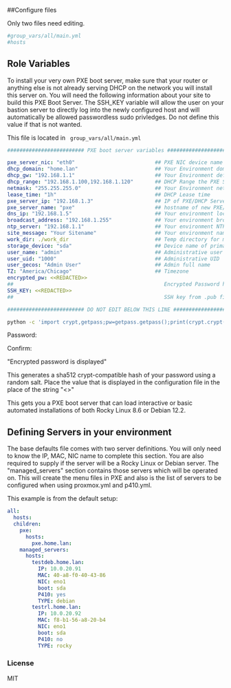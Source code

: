 ##Configure files

Only two files need editing.

```bash
#group_vars/all/main.yml
#hosts
```
## Role Variables

To install your very own PXE boot server, make sure that your router or anything else is not already serving DHCP on the network you will install this server on.  You will need the following information about your site to build this PXE Boot Server. The SSH_KEY variable will allow the user on your bastion server to directly log into the newly configured host and will automatically be allowed passwordless sudo privledges. Do not define this value if that is not wanted.

This file is located in 
``` group_vars/all/main.yml```

```yaml
######################### PXE boot server variables #########################

pxe_server_nic: "eth0"                          ## PXE NIC device name
dhcp_domain: "home.lan"                         ## Your Environment domain name
dhcp_gw: "192.168.1.1"                          ## Your Environment default gateway
dhcp_range: "192.168.1.100,192.168.1.120"       ## DHCP Range the PXE Server will manage
netmask: "255.255.255.0"                        ## Your Environment netmask
lease_time: "1h"                                ## DHCP Lease time
pxe_server_ip: "192.168.1.3"                    ## IP of PXE/DHCP Server to install to
pxe_server_name: "pxe"                          ## hostname of new PXE/DHCP server
dns_ip: "192.168.1.5"                           ## Your environment local DNS server
broadcast_address: "192.168.1.255"              ## Your environment broadcast address
ntp_server: "192.168.1.1"                       ## Your environment NTP server
site_message: "Your Sitename"                   ## Your environment name display on PXE boot menu
work_dir: ./work_dir                            ## Temp directory for moving bootstrap files
storage_device: "sda"                           ## Device name of primary boot on PXE server
user_name: "admin"                              ## Administrative user name
user_uid: "1000"                                ## Administrative UID
user_gecos: "Admin User"                        ## Admin full name
TZ: "America/Chicago"                           ## Timezone
encrypted_pw: <<REDACTED>>
##                                                 Encrypted Password hash. Follow README instructions to generate
SSH_KEY: <<REDACTED>>
##                                                 SSH key from .pub file in admin user home directory

######################### DO NOT EDIT BELOW THIS LINE #########################

```
```bash
python -c 'import crypt,getpass;pw=getpass.getpass();print(crypt.crypt(pw) if (pw==getpass.getpass("Confirm: ")) else exit())'
```
Password:

Confirm:

"Encrypted password is displayed"

This generates a sha512 crypt-compatible hash of your password using a random salt.
Place the value that is displayed in the configuration file in the place of the string "<<Redacted>>"

This gets you a PXE boot server that can load interactive or basic automated installations of both Rocky Linux 8.6 or Debian 12.2. 

## Defining Servers in your environment

The base defaults file comes with two server definitions. You will only need to know the IP, MAC, NIC name to complete this section. You are also required to supply if the server will be a Rocky Linux or Debian server.  The "managed_servers" section contains those servers which will be operated on. This will create the menu files in PXE and also is the list of servers to be configured when using proxmox.yml and p410.yml.

This example is from the default setup:

```yaml
all:
  hosts:
  children:
    pxe:
      hosts:
        pxe.home.lan:
    managed_servers:
      hosts:
        testdeb.home.lan:
          IP: 10.0.20.91
          MAC: 40-a8-f0-40-43-86
          NIC: eno1
          boot: sda
          P410: yes
          TYPE: debian
        testrl.home.lan:
          IP: 10.0.20.92
          MAC: f8-b1-56-a8-20-b4
          NIC: eno1
          boot: sda
          P410: no
          TYPE: rocky
```

### License

MIT
